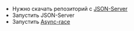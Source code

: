 - Нужно скачать репозиторий с [JSON-Server](https://github.com/DimaTeniuta/async-race-api)
- Запустить JSON-Server
- Запустить [Async-race](https://rolling-scopes-school.github.io/dimateniuta-JSFE2022Q1/async-race/)
